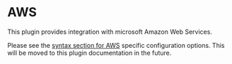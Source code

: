 # AWS

This plugin provides integration with microsoft Amazon Web Services.

Please see the [syntax section for AWS](../../reference/syntax/sites.md#aws_1) specific configuration options. This will be moved to this plugin documentation in the future.


<!-- ## Plugin usage

{{ external_markdown('https://raw.githubusercontent.com/mach-composer/mach-composer-plugin-aws/main/README.md', '') }}-->